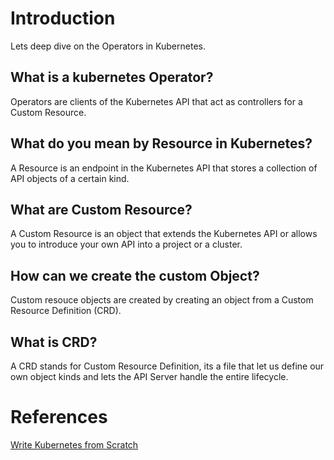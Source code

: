 # Introduction
Lets deep dive on the Operators in Kubernetes.

## What is a kubernetes Operator?
Operators are clients of the Kubernetes API that act as controllers for a Custom Resource.

## What do you mean by Resource in Kubernetes?
A Resource is an endpoint in the Kubernetes API that stores a collection of API objects of a certain kind.

## What are Custom Resource?
A Custom Resource is an object that extends the Kubernetes API or allows you to introduce your own API into a project or a cluster.

## How can we create the custom Object?
Custom resouce objects are created by creating an object from a Custom Resource Definition (CRD).

## What is CRD?
A CRD stands for Custom Resource Definition, its a file that let us define our own object kinds and lets the API Server handle the entire lifecycle.

# References
[Write Kubernetes from Scratch](https://www.youtube.com/watch?v=LLVoyXjYlYM) </br>